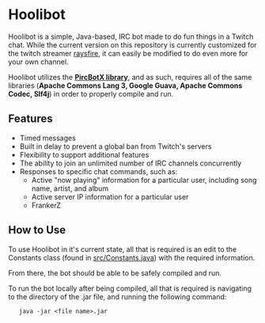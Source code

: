 Hoolibot
========

Hoolibot is a simple, Java-based, IRC bot made to do fun things in a Twitch chat. While the current version on this repository is currently customized for the twitch streamer [raysfire](http://raysfi.re/), it can easily be modified to do even more for your own channel. 

Hoolibot utilizes the **[PircBotX library](https://github.com/TheLQ/pircbotx)**, and as such, requires all of the same libraries (**Apache Commons Lang 3, Google Guava, Apache Commons Codec, Slf4j**) in order to properly compile and run.

## Features ##
 - Timed messages
 - Built in delay to prevent a global ban from Twitch's servers
 - Flexibility to support additional features
 - The ability to join an unlimited number of IRC channels concurrently
 - Responses to specific chat commands, such as:
	 - Active "now playing" information for a particular user, including song name, artist, and album
	 - Active server IP information for a particular user
	 - FrankerZ

## How to Use ##
To use Hoolibot in it's current state, all that is required is an edit to the Constants class (found in [src/Constants.java](https://github.com/raysfire/hoolibot/blob/master/src/Constants.java)) with the required information. 

From there, the bot should be able to be safely compiled and run. 

To run the bot locally after being compiled, all that is required is navigating to the directory of the .jar file, and running the following command: 

       java -jar <file name>.jar


